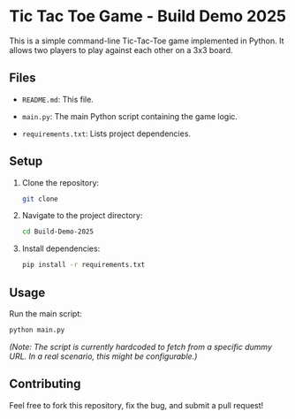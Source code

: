 # Tic Tac Toe Game - Build Demo 2025

This is a simple command-line Tic-Tac-Toe game implemented in Python. It allows two players to play against each other on a 3x3 board.

## Files

* `README.md`: This file.

* `main.py`: The main Python script containing the game logic.

* `requirements.txt`: Lists project dependencies.

## Setup

1. Clone the repository:

   ```bash
   git clone 


   ```

2. Navigate to the project directory:

   ```bash
   cd Build-Demo-2025


   ```

3. Install dependencies:

   ```bash
   pip install -r requirements.txt


   ```

## Usage

Run the main script:

```bash
python main.py


```

*(Note: The script is currently hardcoded to fetch from a specific dummy URL. In a real scenario, this might be configurable.)*

## Contributing

Feel free to fork this repository, fix the bug, and submit a pull request!
